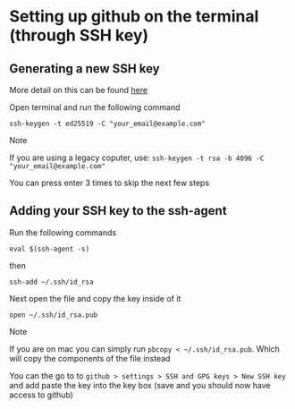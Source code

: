 # Setting up github on the terminal (through SSH key)
## Generating a new SSH key
More detail on this can be found [here](https://docs.github.com/en/authentication/connecting-to-github-with-ssh/generating-a-new-ssh-key-and-adding-it-to-the-ssh-agent)

Open terminal and run the following command

    ssh-keygen -t ed25519 -C "your_email@example.com"

>[!note]
> If you are using a legacy coputer, use:
> ```ssh-keygen -t rsa -b 4096 -C "your_email@example.com"```

You can press enter 3 times to skip the next few steps

## Adding your SSH key to the ssh-agent
Run the following commands

    eval $(ssh-agent -s)

then

    ssh-add ~/.ssh/id_rsa

Next open the file and copy the key inside of it

    open ~/.ssh/id_rsa.pub

>[!note]
> If you are on mac you can simply run `pbcopy < ~/.ssh/id_rsa.pub`. Which will copy the components of the file instead

You can the go to to `github > settings > SSH and GPG keys > New SSH key` and add paste the key into the key box (save and you should now have access to github)